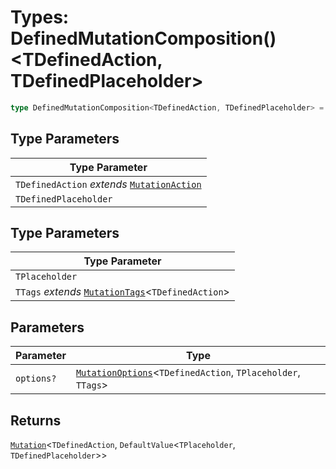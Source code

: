 # Types: DefinedMutationComposition()\<TDefinedAction, TDefinedPlaceholder\>

```ts
type DefinedMutationComposition<TDefinedAction, TDefinedPlaceholder> = <TPlaceholder, TTags>(options?) => Mutation<TDefinedAction, DefaultValue<TPlaceholder, TDefinedPlaceholder>>;
```

## Type Parameters

| Type Parameter |
| ------ |
| `TDefinedAction` *extends* [`MutationAction`](MutationAction.md) |
| `TDefinedPlaceholder` |

## Type Parameters

| Type Parameter |
| ------ |
| `TPlaceholder` |
| `TTags` *extends* [`MutationTags`](MutationTags.md)\<`TDefinedAction`\> |

## Parameters

| Parameter | Type |
| ------ | ------ |
| `options?` | [`MutationOptions`](MutationOptions.md)\<`TDefinedAction`, `TPlaceholder`, `TTags`\> |

## Returns

[`Mutation`](Mutation.md)\<`TDefinedAction`, `DefaultValue`\<`TPlaceholder`, `TDefinedPlaceholder`\>\>
